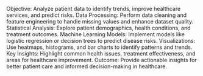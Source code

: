 Objective: Analyze patient data to identify trends, improve healthcare services, and predict risks.
Data Processing: Perform data cleaning and feature engineering to handle missing values and enhance dataset quality.
Statistical Analysis: Explore patient demographics, health conditions, and treatment outcomes.
Machine Learning Models: Implement models like logistic regression or decision trees to predict disease risks.
Visualizations: Use heatmaps, histograms, and bar charts to identify patterns and trends.
Key Insights: Highlight common health issues, treatment effectiveness, and areas for healthcare improvement.
Outcome: Provide actionable insights for better patient care and informed decision-making in healthcare.
